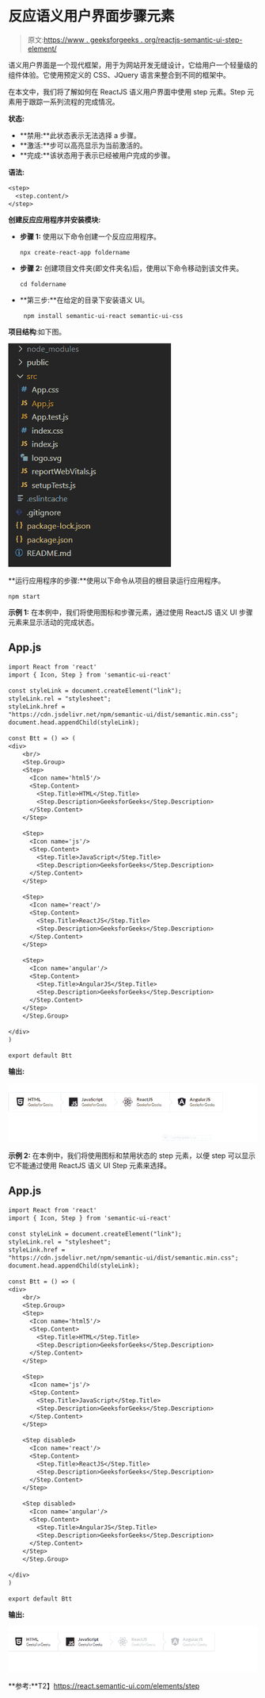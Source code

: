 # 反应语义用户界面步骤元素

> 原文:[https://www . geeksforgeeks . org/reactjs-semantic-ui-step-element/](https://www.geeksforgeeks.org/reactjs-semantic-ui-step-element/)

语义用户界面是一个现代框架，用于为网站开发无缝设计，它给用户一个轻量级的组件体验。它使用预定义的 CSS、JQuery 语言来整合到不同的框架中。

在本文中，我们将了解如何在 ReactJS 语义用户界面中使用 step 元素。Step 元素用于跟踪一系列流程的完成情况。

**状态:**

*   **禁用:**此状态表示无法选择 a 步骤。
*   **激活:**步可以高亮显示为当前激活的。
*   **完成:**该状态用于表示已经被用户完成的步骤。

**语法:**

```
<step>
  <step.content/>
</step>
```

**创建反应应用程序并安装模块:**

*   **步骤 1:** 使用以下命令创建一个反应应用程序。

    ```
    npx create-react-app foldername
    ```

*   **步骤 2:** 创建项目文件夹(即文件夹名)后，使用以下命令移动到该文件夹。

    ```
    cd foldername
    ```

*   **第三步:**在给定的目录下安装语义 UI。

    ```
     npm install semantic-ui-react semantic-ui-css
    ```

**项目结构**:如下图。

![](img/f04ae0d8b722a9fff0bd9bd138b29c23.png)

**运行应用程序的步骤:**使用以下命令从项目的根目录运行应用程序。

```
npm start
```

**示例 1:** 在本例中，我们将使用图标和步骤元素，通过使用 ReactJS 语义 UI 步骤元素来显示活动的完成状态。

## App.js

```
import React from 'react'
import { Icon, Step } from 'semantic-ui-react'

const styleLink = document.createElement("link");
styleLink.rel = "stylesheet";
styleLink.href = 
"https://cdn.jsdelivr.net/npm/semantic-ui/dist/semantic.min.css";
document.head.appendChild(styleLink);

const Btt = () => (
<div>
    <br/>
    <Step.Group>
    <Step>
      <Icon name='html5'/>
      <Step.Content>
        <Step.Title>HTML</Step.Title>
        <Step.Description>GeeksforGeeks</Step.Description>
      </Step.Content>
    </Step>

    <Step>
      <Icon name='js'/>
      <Step.Content>
        <Step.Title>JavaScript</Step.Title>
        <Step.Description>GeeksforGeeks</Step.Description>
      </Step.Content>
    </Step>

    <Step>
      <Icon name='react'/>
      <Step.Content>
        <Step.Title>ReactJS</Step.Title>
        <Step.Description>GeeksforGeeks</Step.Description>
      </Step.Content>
    </Step>

    <Step>
      <Icon name='angular'/>
      <Step.Content>
        <Step.Title>AngularJS</Step.Title>
        <Step.Description>GeeksforGeeks</Step.Description>
      </Step.Content>
    </Step>
    </Step.Group>

</div>
)

export default Btt
```

**输出:**

![](img/e66a96ffcbee62e2cfbc01d276dc8ad2.png)

**示例 2:** 在本例中，我们将使用图标和禁用状态的 step 元素，以便 step 可以显示它不能通过使用 ReactJS 语义 UI Step 元素来选择。

## App.js

```
import React from 'react'
import { Icon, Step } from 'semantic-ui-react'

const styleLink = document.createElement("link");
styleLink.rel = "stylesheet";
styleLink.href = 
"https://cdn.jsdelivr.net/npm/semantic-ui/dist/semantic.min.css";
document.head.appendChild(styleLink);

const Btt = () => (
<div>
    <br/>
    <Step.Group>
    <Step>
      <Icon name='html5'/>
      <Step.Content>
        <Step.Title>HTML</Step.Title>
        <Step.Description>GeeksforGeeks</Step.Description>
      </Step.Content>
    </Step>

    <Step>
      <Icon name='js'/>
      <Step.Content>
        <Step.Title>JavaScript</Step.Title>
        <Step.Description>GeeksforGeeks</Step.Description>
      </Step.Content>
    </Step>

    <Step disabled>
      <Icon name='react'/>
      <Step.Content>
        <Step.Title>ReactJS</Step.Title>
        <Step.Description>GeeksforGeeks</Step.Description>
      </Step.Content>
    </Step>

    <Step disabled>
      <Icon name='angular'/>
      <Step.Content>
        <Step.Title>AngularJS</Step.Title>
        <Step.Description>GeeksforGeeks</Step.Description>
      </Step.Content>
    </Step>
    </Step.Group>

</div>
)

export default Btt
```

**输出:**

![](img/5302779683a09b3617f3ed3307675d8e.png)

**参考:**T2】https://react.semantic-ui.com/elements/step